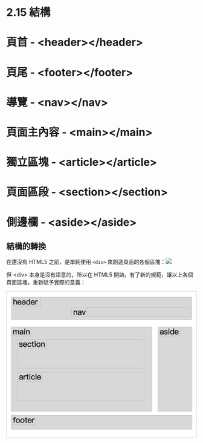 # 2.15 結構

# 頁首 - &lt;header&gt;&lt;/header&gt;

# 頁尾 - &lt;footer&gt;&lt;/footer&gt;

# 導覽 - &lt;nav&gt;&lt;/nav&gt;

# 頁面主內容 - &lt;main&gt;&lt;/main&gt;

# 獨立區塊 - &lt;article&gt;&lt;/article&gt;

# 頁面區段 - &lt;section&gt;&lt;/section&gt;

# 側邊欄 - &lt;aside&gt;&lt;/aside&gt;

## 結構的轉換

在還沒有 HTML5 之前，是單純使用 `<div>` 來創造頁面的各個區塊：![](/assets/純div.png)

但 &lt;div&gt; 本身是沒有語意的，所以在 HTML5 開始，有了新的規範，讓以上各個頁面區塊，重新賦予實際的意義：

![](/assets/html5新結構.png)

